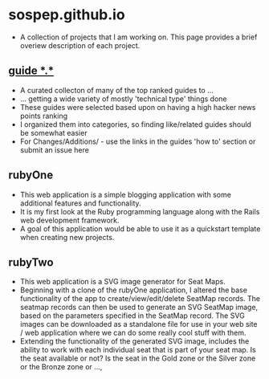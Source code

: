 # sospep.github.io
- A collection of projects that I am working on. This page provides a brief overiew description of each project. 

## [guide \*.\*](https://sospep.github.io/guide/)
- A curated collecton of many of the top ranked guides to ...
- ... getting a wide variety of mostly 'technical type' things done
- These guides were selected based upon on having a high hacker news points ranking
- I organized them into categories, so finding like/related guides should be somewhat easier
- For Changes/Additions/ - use the links in the guides 'how to' section or submit an issue here

## rubyOne 
- This web application is a simple blogging application with some additional features and functionality. 
- It is my first look at the Ruby programming language along with the Rails web development framework. 
- A goal of this application would be able to use it as a quickstart template when creating new projects. 

## rubyTwo 
- This web application is a SVG image generator for Seat Maps. 
- Beginning with a clone of the rubyOne application, I altered the base functionality of the app to create/view/edit/delete SeatMap records. The seatmap records can then be used to generate an SVG SeatMap image, based on the parameters specified in the SeatMap record. The SVG images can be downloaded as a standalone file for use in your web site / web application where we can do some really cool stuff with them.
- Extending the functionality of the generated SVG image, includes the ability to work with each individual seat that is part of your seat map. Is the seat available or not? Is the seat in the Gold zone or the Silver zone or the Bronze zone or ...,  

